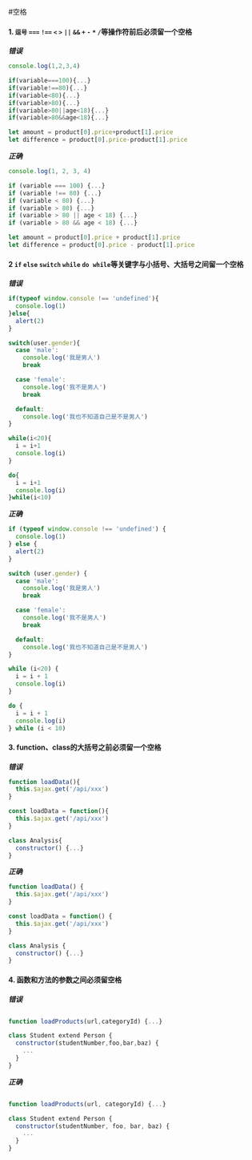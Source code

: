 #空格

#### 1. `逗号` `===` `!==` `<` `>` `||` `&&` `+` `-` `*` `/`等操作符前后必须留一个空格

***错误***

```javascript
console.log(1,2,3,4)

if(variable===100){...}
if(variable!==80){...}
if(variable<80){...}
if(variable>80){...}
if(variable>80||age<18){...}
if(variable>80&&age<18){...}

let amount = product[0].price+product[1].price
let difference = product[0].price-product[1].price
```
***正确***

```javascript
console.log(1, 2, 3, 4)

if (variable === 100) {...}
if (variable !== 80) {...}
if (variable < 80) {...}
if (variable > 80) {...}
if (variable > 80 || age < 18) {...}
if (variable > 80 && age < 18) {...}

let amount = product[0].price + product[1].price
let difference = product[0].price - product[1].price
```

#### 2 `if` `else` `switch` `while` `do while`等关键字与小括号、大括号之间留一个空格

***错误***
```javascript
if(typeof window.console !== 'undefined'){
  console.log(1)
}else{
  alert(2)
}

switch(user.gender){
  case 'male':
    console.log('我是男人')
    break

  case 'female':
    console.log('我不是男人')
    break

  default:
    console.log('我也不知道自己是不是男人')
}

while(i<20){
  i = i+1
  console.log(i)
}

do{
  i = i+1
  console.log(i)
}while(i<10)
```

***正确***

```javascript
if (typeof window.console !== 'undefined') {
  console.log(1)
} else {
  alert(2)
}

switch (user.gender) {
  case 'male':
    console.log('我是男人')
    break

  case 'female':
    console.log('我不是男人')
    break

  default:
    console.log('我也不知道自己是不是男人')
}

while (i<20) {
  i = i + 1
  console.log(i)
}

do {
  i = i + 1
  console.log(i)
} while (i < 10)
```


#### 3. function、class的大括号之前必须留一个空格

***错误***
```javascript
function loadData(){
  this.$ajax.get('/api/xxx')
}

const loadData = function(){
  this.$ajax.get('/api/xxx')
}

class Analysis{
  constructor() {...}
}
```

***正确***

```javascript
function loadData() {
  this.$ajax.get('/api/xxx')
}

const loadData = function() {
  this.$ajax.get('/api/xxx')
}

class Analysis {
  constructor() {...}
}
```

#### 4. 函数和方法的参数之间必须留空格

***错误***

```javascript

function loadProducts(url,categoryId) {...}

class Student extend Person {
  constructor(studentNumber,foo,bar,baz) {
    ...
  }
}
```

***正确***

```javascript

function loadProducts(url, categoryId) {...}

class Student extend Person {
  constructor(studentNumber, foo, bar, baz) {
    ...
  }
}
```